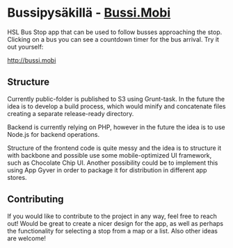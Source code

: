 Bussipysäkillä - [Bussi.Mobi](http://bussi.mobi)
===========================

HSL Bus Stop app that can be used to follow busses approaching the stop. Clicking on a bus you can see a countdown timer for the bus arrival. Try it out yourself:

http://bussi.mobi


## Structure

Currently public-folder is published to S3 using Grunt-task. In the future the idea is to develop a build process, which would minify and concatenate files creating a separate release-ready directory.

Backend is currently relying on PHP, however in the future the idea is to use Node.js for backend operations.

Structure of the frontend code is quite messy and the idea is to structure it with backbone and possible use some mobile-optimized UI framework, such as Chocolate Chip UI. Another possibility could be to implement this using App Gyver in order to package it for distribution in different app stores.


## Contributing

If you would like to contribute to the project in any way, feel free to reach out! Would be great to create a nicer design for the app, as well as perhaps the functionality for selecting a stop from a map or a list. Also other ideas are welcome!